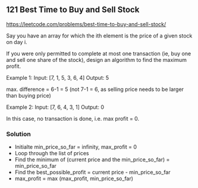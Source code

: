 ## 121 Best Time to Buy and Sell Stock
https://leetcode.com/problems/best-time-to-buy-and-sell-stock/

Say you have an array for which the ith element is the price of a given stock on day i.

If you were only permitted to complete at most one transaction (ie, buy one and sell one share of the stock), design an algorithm to find the maximum profit.

Example 1:
Input: [7, 1, 5, 3, 6, 4]
Output: 5

max. difference = 6-1 = 5 (not 7-1 = 6, as selling price needs to be larger than buying price)

Example 2:
Input: [7, 6, 4, 3, 1]
Output: 0

In this case, no transaction is done, i.e. max profit = 0.

### Solution
- Initialte min_price_so_far = infinity, max_profit = 0
- Loop through the list of prices
- Find the minimum of (current price and the min_price_so_far) = min_price_so_far
- Find the best_possible_profit =  current price - min_price_so_far
- max_profit = max (max_profit, min_price_so_far)
